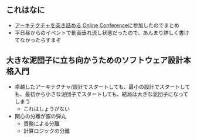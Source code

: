 ## これはなに
- [アーキテクチャを突き詰める Online Conference](https://findy.connpass.com/event/314782/)に参加したのでまとめ
- 平日昼からのイベントで動画垂れ流し状態だったので、あんまり詳しく書けてなかったらすまそ

## 大きな泥団子に立ち向かうためのソフトウェア設計本格入門
- 卓越したアーキテクチャ/設計でスタートしても、最小の設計でスタートしても、最初から小さな泥団子でスタートしても、結局は大きな泥団子になってしまう
	- これはしょうがない
- 関心の分離が銀の弾丸
	- 責務による分離
	- 計算ロジックの分離


















































